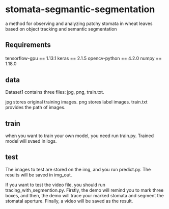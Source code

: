 # stomata-segmantic-segmentation
a method for observing and analyzing patchy stomata in wheat leaves based on object tracking and semantic segmentation

## Requirements<p>
tensorflow-gpu == 1.13.1 keras == 2.1.5 opencv-python == 4.2.0 numpy == 1.18.0<p>
  
## data
Dataset1 contains three files: jpg, png, train.txt.<p>
  jpg stores original training images.
  png stores label images.
  train.txt provides the path of images.
  
## train
when you want to train your own model, you need run train.py. Trained model will svaed in logs.

## test
The images to test are stored on the img, and you run predict.py. The results will be saved in img_out.<p>
  
If you want to test the video file, you should run tracing_with_segmention.py. Firstly, the demo will remind you to mark three boxes, and then, the demo will trace your marked stomata and segment the stomatal aperture. Finally, a video will be saved as the result.

